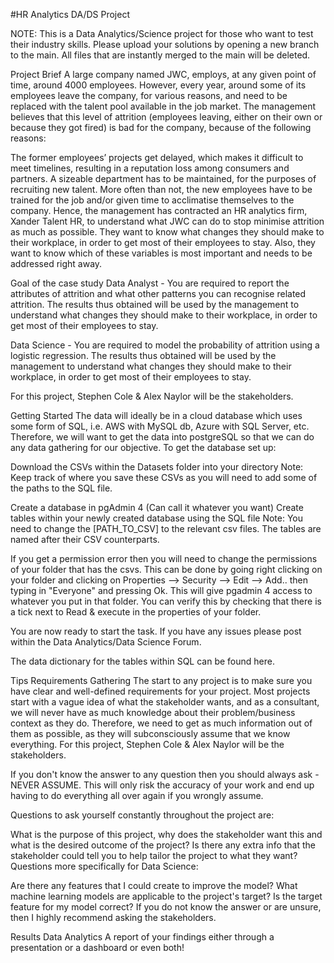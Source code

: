 #HR Analytics DA/DS Project

NOTE: This is a Data Analytics/Science project for those who want to test their industry skills. Please upload your solutions by opening a new branch to the main. All files that are instantly merged to the main will be deleted.

Project Brief
A large company named JWC, employs, at any given point of time, around 4000 employees. However, every year, around some of its employees leave the company, for various reasons, and need to be replaced with the talent pool available in the job market. The management believes that this level of attrition (employees leaving, either on their own or because they got fired) is bad for the company, because of the following reasons:

The former employees’ projects get delayed, which makes it difficult to meet timelines, resulting in a reputation loss among consumers and partners.
A sizeable department has to be maintained, for the purposes of recruiting new talent.
More often than not, the new employees have to be trained for the job and/or given time to acclimatise themselves to the company.
Hence, the management has contracted an HR analytics firm, Xander Talent HR, to understand what JWC can do to stop minimise attrition as much as possible. They want to know what changes they should make to their workplace, in order to get most of their employees to stay. Also, they want to know which of these variables is most important and needs to be addressed right away.

Goal of the case study
Data Analyst - You are required to report the attributes of attrition and what other patterns you can recognise related attrition. The results thus obtained will be used by the management to understand what changes they should make to their workplace, in order to get most of their employees to stay.

Data Science - You are required to model the probability of attrition using a logistic regression. The results thus obtained will be used by the management to understand what changes they should make to their workplace, in order to get most of their employees to stay.

For this project, Stephen Cole & Alex Naylor will be the stakeholders.

Getting Started
The data will ideally be in a cloud database which uses some form of SQL, i.e. AWS with MySQL db, Azure with SQL Server, etc. Therefore, we will want to get the data into postgreSQL so that we can do any data gathering for our objective. To get the database set up:

Download the CSVs within the Datasets folder into your directory
Note: Keep track of where you save these CSVs as you will need to add some of the paths to the SQL file.

Create a database in pgAdmin 4 (Can call it whatever you want)
Create tables within your newly created database using the SQL file
Note: You need to change the [PATH_TO_CSV] to the relevant csv files. The tables are named after their CSV counterparts.

If you get a permission error then you will need to change the permissions of your folder that has the csvs. This can be done by going right clicking on your folder and clicking on Properties --> Security --> Edit --> Add.. then typing in "Everyone" and pressing Ok. This will give pgadmin 4 access to whatever you put in that folder. You can verify this by checking that there is a tick next to Read & execute in the properties of your folder.

You are now ready to start the task. If you have any issues please post within the Data Analytics/Data Science Forum.

The data dictionary for the tables within SQL can be found here.

Tips
Requirements Gathering
The start to any project is to make sure you have clear and well-defined requirements for your project. Most projects start with a vague idea of what the stakeholder wants, and as a consultant, we will never have as much knowledge about their problem/business context as they do. Therefore, we need to get as much information out of them as possible, as they will subconsciously assume that we know everything. For this project, Stephen Cole & Alex Naylor will be the stakeholders.

If you don't know the answer to any question then you should always ask - NEVER ASSUME. This will only risk the accuracy of your work and end up having to do everything all over again if you wrongly assume.

Questions to ask yourself constantly throughout the project are:

What is the purpose of this project, why does the stakeholder want this and what is the desired outcome of the project?
Is there any extra info that the stakeholder could tell you to help tailor the project to what they want?
Questions more specifically for Data Science:

Are there any features that I could create to improve the model?
What machine learning models are applicable to the project's target?
Is the target feature for my model correct?
If you do not know the answer or are unsure, then I highly recommend asking the stakeholders.

Results
Data Analytics
A report of your findings either through a presentation or a dashboard or even both!
